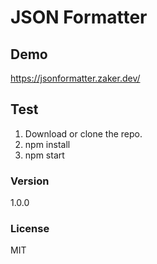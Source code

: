 # JSON Formatter

## Demo
https://jsonformatter.zaker.dev/

## Test 
1. Download or clone the repo. 
2. npm install 
3. npm start

### Version
1.0.0

### License
MIT
